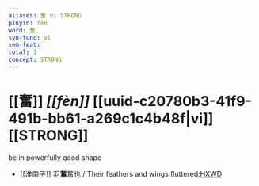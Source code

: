 ```yaml
---
aliases: 奮 vi STRONG
pinyin: fèn
word: 奮
syn-func: vi
sem-feat: 
total: 1
concept: STRONG 
---
```

# [[奮]] *[[fèn]]*  [[uuid-c20780b3-41f9-491b-bb61-a269c1c4b48f|vi]] [[STRONG]]
be in powerfully good shape
 - [[淮南子]] 羽**奮**奮也 / Their feathers and wings fluttered;[HXWD](https://hxwd.org/textview.html?location=KR3j0010_tls_001-2a.39)